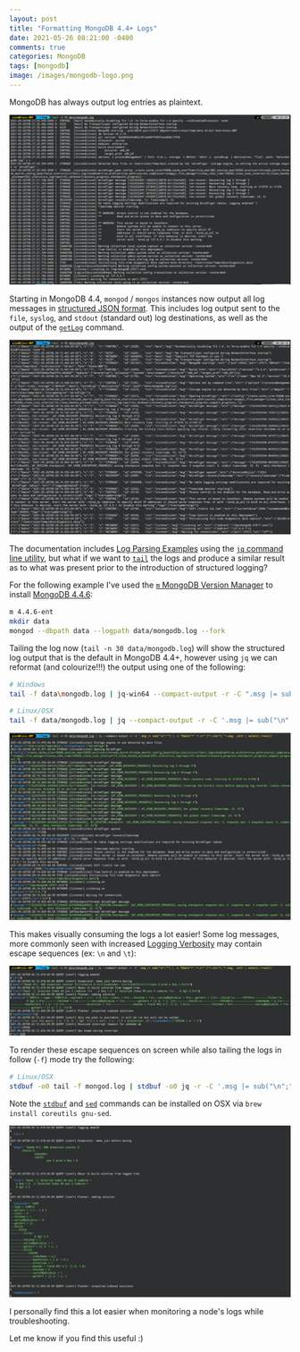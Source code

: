 ```yaml
---
layout: post
title: "Formatting MongoDB 4.4+ Logs"
date: 2021-05-26 08:21:00 -0400
comments: true
categories: MongoDB
tags: [mongodb]
image: /images/mongodb-logo.png
---
```


MongoDB has always output log entries as plaintext.

![](/images/mdb-log-01.png)

Starting in MongoDB 4.4, `mongod` / `mongos` instances now output all log messages in [structured JSON format](https://docs.mongodb.com/manual/reference/log-messages/#std-label-log-message-json-output-format). This includes log output sent to the `file`, `syslog`, and `stdout` (standard out) log destinations, as well as the output of the [`getLog`](https://docs.mongodb.com/manual/reference/command/getLog/#mongodb-dbcommand-dbcmd.getLog) command.

![](/images/mdb-log-02.png)

The documentation includes [Log Parsing Examples](https://docs.mongodb.com/manual/reference/log-messages/#parsing-structured-log-messages) using the [`jq` command line utility](https://stedolan.github.io/jq/), but what if we want to [`tail`](https://en.wikipedia.org/wiki/Tail_(Unix)) the logs and produce a similar result as to what was present prior to the introduction of structured logging?

For the following example I've used the [`m` MongoDB Version Manager](https://github.com/aheckmann/m) to install [MongoDB 4.4.6](https://docs.mongodb.com/manual/release-notes/4.4/#4.4.6---may-10--2021):

```bash
m 4.4.6-ent
mkdir data
mongod --dbpath data --logpath data/mongodb.log --fork
```

Tailing the log now (`tail -n 30 data/mongodb.log`) will show the structured log output that is the default in MongoDB 4.4+, however using `jq` we can reformat (and colourize!!!) the output using one of the following:

```bash
# Windows
tail -f data\mongodb.log | jq-win64 --compact-output -r -C ".msg |= sub(\"\\n\";\"\") | .t.\"$date\"+\" \"+.c+\" [\"+.ctx+\"] \"+.msg, .attr | select(.!=null)
```
```bash
# Linux/OSX
tail -f data/mongodb.log | jq --compact-output -r -C '.msg |= sub("\n";"") | .t."$date"+" "+.c+" ["+.ctx+"] "+.msg, .attr | select(.!=null)'
```

![](/images/mdb-log-03.png)

This makes visually consuming the logs a lot easier! Some log messages, more commonly seen with increased [Logging Verbosity](https://docs.mongodb.com/manual/reference/log-messages/#verbosity-levels) may contain escape sequences (ex: `\n` and `\t`):

![](/images/mdb-log-04.png)

To render these escape sequences on screen while also tailing the logs in follow (`-f`) mode try the following:

```bash
# Linux/OSX
stdbuf -o0 tail -f mongod.log | stdbuf -o0 jq -r -C '.msg |= sub("\n";"") | .t."$date"+" "+.c+" ["+.ctx+"] "+.msg, .attr | select(.!=null)' | sed 's/\\n/\n/g; s/\\t/\t/g'
```

Note the [`stdbuf`](https://linux.die.net/man/1/stdbuf) and [`sed`](https://www.gnu.org/software/sed/manual/sed.html) commands can be installed on OSX via `brew install coreutils gnu-sed`.

![](/images/mdb-log-05.png)

I personally find this a lot easier when monitoring a node's logs while troubleshooting.

Let me know if you find this useful :)

